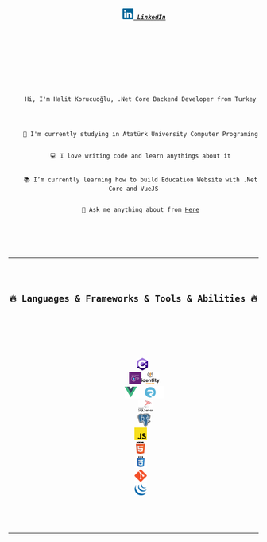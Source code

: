   <h5 align="center">
    <code>
      <a href="https://www.linkedin.com/in/abdullah-halit-korucuo%C4%9Flu-4578a219b/" title="LinkedIn Profile"><img width="22" src="https://raw.githubusercontent.com/korucuoglu/korucuoglu/main/images/linkedin.svg"> LinkedIn</a>
    <code></code>
  </h5>
  <br>
  <p align="center">
    Hi, I'm Halit Korucuoğlu, .Net Core Backend Developer from Turkey
    <br>
    <br>
    🔬 I'm currently studying in Atatürk University Computer Programing
    <br>
    💻 I love writing code and learn anythings about it
    <br>
    📚 I’m currently learning how to build Education Website with .Net Core and VueJS
    <br>
    💬 Ask me anything about from <a href="https://github.com/korucuoglu/korucuoglu/issues" title="Issues">Here</a>
  </p>

  <hr>
  <h2 align="center">🔥 Languages & Frameworks & Tools & Abilities 🔥</h2>
  <br>
  <p align="center">
     <code><img title="C#" height="25" src="https://raw.githubusercontent.com/korucuoglu/korucuoglu/main/images/c-sharp.png"></code>
      <code><img title="Entity Framework" height="25" src="https://raw.githubusercontent.com/korucuoglu/korucuoglu/main/images/ef-core.png"></code><code><img title="Identity Server" height="25" src="https://raw.githubusercontent.com/korucuoglu/korucuoglu/main/images/identity-server.png"></code>
      <code><img title="VueJs" height="25" src="https://raw.githubusercontent.com/korucuoglu/korucuoglu/main/images/vue.png"></code><code><img title="SignalR" height="25" src="https://raw.githubusercontent.com/korucuoglu/korucuoglu/main/images/signalr.png"></code>
       <code><img title="MSSQL" height="25" src="https://raw.githubusercontent.com/korucuoglu/korucuoglu/main/images/mssql.png"></code>
      <code><img title="Postgres" height="25" src="https://raw.githubusercontent.com/korucuoglu/korucuoglu/main/images/postgres.png"></code>
    <code><img title="Javascript" height="25" src="https://raw.githubusercontent.com/korucuoglu/korucuoglu/main/images/javascript.svg"></code>
    <code><img title="HTML5" height="25" src="https://raw.githubusercontent.com/korucuoglu/korucuoglu/main/images/html5.svg"></code>
    <code><img title="CSS" height="25" src="https://raw.githubusercontent.com/korucuoglu/korucuoglu/main/images/css.svg"></code>
    <code><img title="Git" height="25" src="https://raw.githubusercontent.com/korucuoglu/korucuoglu/main/images/git-original.svg"></code>
    <code><img title="JQuery" height="25" src="https://raw.githubusercontent.com/korucuoglu/korucuoglu/main/images/jquery-original.svg"></code>
  </p>
  <hr>
